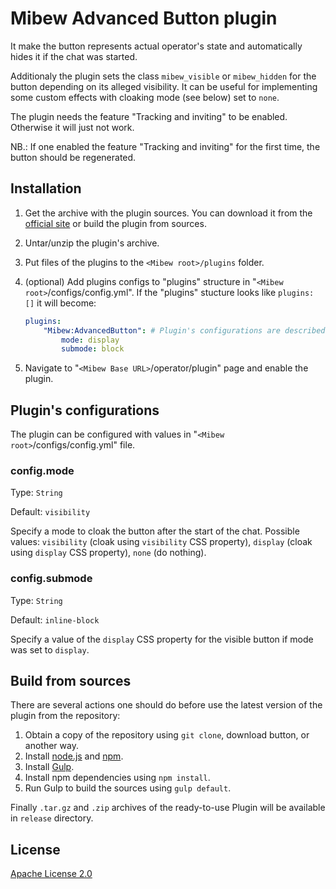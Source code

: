 # Mibew Advanced Button plugin

It make the button represents actual operator's state and automatically hides it if the chat was started.

Additionaly the plugin sets the class `mibew_visible` or `mibew_hidden` for the button depending on its alleged visibility. It can be useful for implementing some custom effects with cloaking mode (see below) set to `none`.

The plugin needs the feature "Tracking and inviting" to be enabled. Otherwise it will just not work.

NB.: If one enabled the feature "Tracking and inviting" for the first time, the button should be regenerated.

## Installation

1. Get the archive with the plugin sources. You can download it from the [official site](https://mibew.org/plugins#mibew-advanced-button) or build the plugin from sources.

2. Untar/unzip the plugin's archive.

3. Put files of the plugins to the `<Mibew root>/plugins` folder.

4. (optional) Add plugins configs to "plugins" structure in
"`<Mibew root>`/configs/config.yml". If the "plugins" stucture looks like
`plugins: []` it will become:
    ```yaml
    plugins:
        "Mibew:AdvancedButton": # Plugin's configurations are described below
            mode: display
            submode: block
    ```

5. Navigate to "`<Mibew Base URL>`/operator/plugin" page and enable the plugin.

## Plugin's configurations

The plugin can be configured with values in "`<Mibew root>`/configs/config.yml" file.

### config.mode

Type: `String`

Default: `visibility`

Specify a mode to cloak the button after the start of the chat. Possible values: `visibility` (cloak using `visibility` CSS property), `display` (cloak using `display` CSS property), `none` (do nothing).

### config.submode

Type: `String`

Default: `inline-block`

Specify a value of the `display` CSS property for the visible button if mode was set to `display`.

## Build from sources

There are several actions one should do before use the latest version of the plugin from the repository:

1. Obtain a copy of the repository using `git clone`, download button, or another way.
2. Install [node.js](http://nodejs.org/) and [npm](https://www.npmjs.org/).
3. Install [Gulp](http://gulpjs.com/).
4. Install npm dependencies using `npm install`.
5. Run Gulp to build the sources using `gulp default`.

Finally `.tar.gz` and `.zip` archives of the ready-to-use Plugin will be available in `release` directory.


## License

[Apache License 2.0](http://www.apache.org/licenses/LICENSE-2.0.html)
